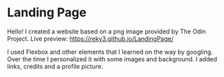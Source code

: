 # Landing Page
Hello! 
I created a website based on a png image provided by The Odin Project. 
Live preview: https://reky3.github.io/LandingPage/

I used Flexbox and other elements that I learned on the way by googling. Over the time I personalized it with some images and background. I added links, credits and a profile picture.
